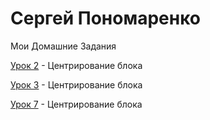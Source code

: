 # Сергей Пономаренко


Мои Домашние Задания


[Урок 2](http://SakshiGopalDas.github.io/Practic2/ "Центрирование") - Центрирование блока

[Урок 3](http://SakshiGopalDas.github.io/Practic3/ "Центрирование") - Центрирование блока

[Урок 7](http://SakshiGopalDas.github.io/Practic7/ "Центрирование") - Центрирование блока


